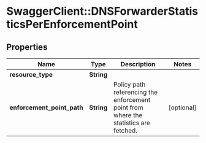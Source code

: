 # SwaggerClient::DNSForwarderStatisticsPerEnforcementPoint

## Properties
Name | Type | Description | Notes
------------ | ------------- | ------------- | -------------
**resource_type** | **String** |  | 
**enforcement_point_path** | **String** | Policy path referencing the enforcement point from where the statistics are fetched.  | [optional] 


